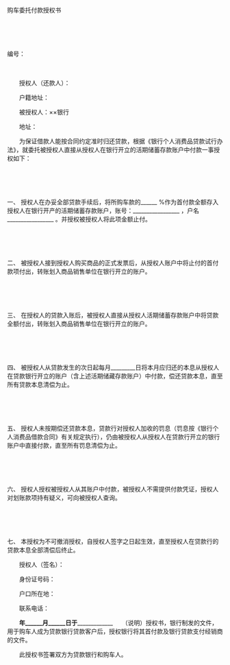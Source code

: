 



购车委托付款授权书



 

　　

　　


 编号：
 
　　



　　授权人（还款人）：

　　户籍地址：　　

　　被授权人：××银行

　　地址：　　

　　为保证借款人能按合同约定准时归还贷款，根据《银行个人消费品贷款试行办法》，就委托被授权人直接从授权人在银行开立的活期储蓄存款账户中付款一事授权如下：

　　

　　

一、
授权人在办妥全部贷款手续后，将所购车款的______ %作为首付款全额存入授权人在银行开产的活期储蓄存款账户，账号：_________________ ，户名_________________ 。并授权被授权人将此项金额止付。

　　

　　

二、
被授权人接到授权人购买商品的正式发票后，从授权人账户中将止付的首付款项付出，转账划入商品销售单位在银行开立的账户。

　　

　　

三、
在授权人的贷款入账后，被授权人直接从授权人活期储蓄存款账户中将贷款全额付出，转账划入商品销售单位在银行开立的账户。

　　

　　

四、
被授权人从贷款发生的次日起每月_________日将本月应归还的本息从授权人在贷款银行开立的账户（含上述活期储藏存款账户）中付款，偿还贷款本息，直至所有贷款本息清偿为止。

　　

　　

五、
授权人未按期偿还贷款本息，贷款行对授权人加收的罚息（罚息按《银行个人消费品借款合同》有关规定执行），仍由被授权人从授权人在贷款行开立的银行账户中直接付款，直至所有罚息清偿为止。

　　

　　

六、
授权人授权被授权人从其账户中付款，被授权人不需提供付款凭证，授权人对划账款项持有疑义，可向被授权人查询。

　　

　　

七、
本授权为不可撤消授权，自授权人签字之日起生效，直至授权人在贷款行的贷款本息全部清偿后终止。　　

　　授权人（签名）：

　　身份证号码：

　　户口所在地：

　　联系电话：

　　______年______月______日于___________________　　（说明）授权书，银行制发的文件，用于购车人成为贷款银行贷款客户后，授权银行将其首付款及银行贷款支付经销商的文件。

　　此授权书签署双方为贷款银行和购车人。 

　　